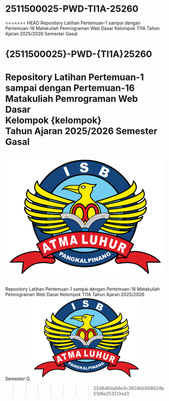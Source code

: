 # 2511500025-PWD-TI1A-25260
<<<<<<< HEAD
Repository Latihan Pertemuan-1 sampai dengan Pertemuan-16 Matakuliah Pemrograman Web Dasar Kelompok TI1A Tahun Ajaran 2025/2026 Semester Gasal
# {2511500025}-PWD-{TI1A}25260 
Repository Latihan Pertemuan-1 sampai dengan Pertemuan-16<br>
Matakuliah Pemrograman Web Dasar<br>
Kelompok {kelompok}<br>
Tahun Ajaran 2025/2026
Semester Gasal<br><br>
![Logo ISBAL](logoisbal.png)
=======
Repository Latihan Pertemuan-1 sampai dengan Pertemuan-16 Matakuliah Pemrograman Web Dasar Kelompok TI1A Tahun Ajaran 2025/2026 Semester G
<img src="logoisbal.png" alt="Logo Insitut Sains dan Bisnis Atma Luhur" width="350">
>>>>>>> 22d8d8da66e3c3604bb908624b51d6e253513ed3

